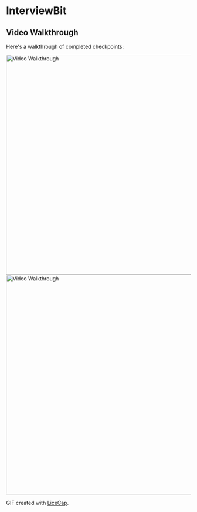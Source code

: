 # InterviewBit

## Video Walkthrough

Here's a walkthrough of completed checkpoints:

<img src='https://user-images.githubusercontent.com/17666583/40343859-d65dd73e-5d46-11e8-8e12-733a181c66c7.gif' title='Prework Video Walkthrough' width='600' alt='Video Walkthrough' />

<img src='https://user-images.githubusercontent.com/17666583/40343865-d9931ffe-5d46-11e8-956d-60abd4391d5d.gif' title='Prework Video Walkthrough' width='600' alt='Video Walkthrough' />

GIF created with [LiceCap](http://www.cockos.com/licecap/).

